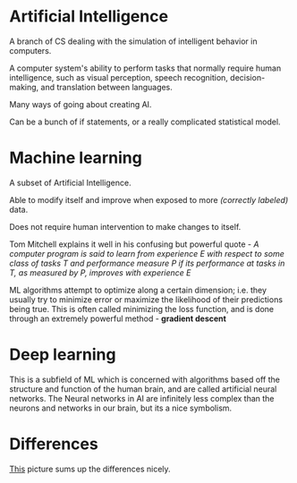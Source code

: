 # Artificial Intelligence

A branch of CS dealing with the simulation of intelligent behavior in computers.

A computer system's ability to perform tasks that normally require human intelligence, such as visual perception, speech recognition, decision-making, and translation between languages.

Many ways of going about creating AI.

Can be a bunch of if statements, or a really complicated statistical model.


# Machine learning

A subset of Artificial Intelligence.

Able to modify itself and improve when exposed to more *(correctly labeled)* data.

Does not require human intervention to make changes to itself.

Tom Mitchell explains it well in his confusing but powerful quote - *A computer program is said to learn from experience E with respect to some class of tasks T and performance measure P if its performance at tasks in T, as measured by P, improves with experience E*


ML algorithms attempt to optimize along a certain dimension; i.e. they usually try to minimize error or maximize the likelihood of their predictions being true. This is often called minimizing the loss function, and is done through an extremely powerful method - __gradient descent__


# Deep learning

This is a subfield of ML which is concerned with algorithms based off the structure and function of the human brain, and are called artificial neural networks. The Neural networks in AI are infinitely less complex than the neurons and networks in our brain, but its a nice symbolism.




# Differences

[This]() picture sums up the differences nicely.
